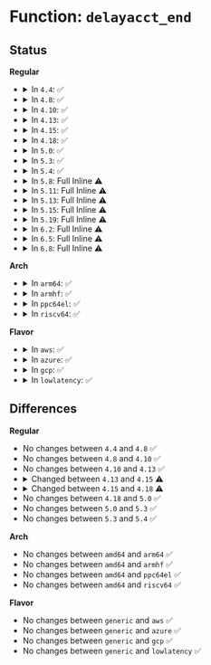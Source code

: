 # Function: <code>delayacct_end</code>

## Status
<b>Regular</b>
<ul>
<li>
<details>
<summary>In <code>4.4</code>: ✅</summary>

```c
void delayacct_end(u64 *start, u64 *total, u32 *count);
```

**Collision:** Unique Static

**Inline:** No

**Transformation:** False

**Instances:**

```
In kernel/delayacct.c (ffffffff8113ddf0)
Location: kernel/delayacct.c:52
Inline: False
Direct callers:
  - kernel/delayacct.c:__delayacct_blkio_end
  - kernel/delayacct.c:__delayacct_blkio_end
  - kernel/delayacct.c:__delayacct_freepages_end
```
**Symbols:**

```
ffffffff8113ddf0-ffffffff8113de4f: delayacct_end (STB_LOCAL)
```
</details>
</li>
<li>
<details>
<summary>In <code>4.8</code>: ✅</summary>

```c
void delayacct_end(u64 *start, u64 *total, u32 *count);
```

**Collision:** Unique Static

**Inline:** No

**Transformation:** False

**Instances:**

```
In kernel/delayacct.c (ffffffff81146400)
Location: kernel/delayacct.c:52
Inline: False
Direct callers:
  - kernel/delayacct.c:__delayacct_freepages_end
  - kernel/delayacct.c:__delayacct_blkio_end
  - kernel/delayacct.c:__delayacct_blkio_end
```
**Symbols:**

```
ffffffff81146400-ffffffff8114645f: delayacct_end (STB_LOCAL)
```
</details>
</li>
<li>
<details>
<summary>In <code>4.10</code>: ✅</summary>

```c
void delayacct_end(u64 *start, u64 *total, u32 *count);
```

**Collision:** Unique Static

**Inline:** No

**Transformation:** False

**Instances:**

```
In kernel/delayacct.c (ffffffff81150240)
Location: kernel/delayacct.c:52
Inline: False
Direct callers:
  - kernel/delayacct.c:__delayacct_freepages_end
  - kernel/delayacct.c:__delayacct_blkio_end
  - kernel/delayacct.c:__delayacct_blkio_end
```
**Symbols:**

```
ffffffff81150240-ffffffff8115029f: delayacct_end (STB_LOCAL)
```
</details>
</li>
<li>
<details>
<summary>In <code>4.13</code>: ✅</summary>

```c
void delayacct_end(u64 *start, u64 *total, u32 *count);
```

**Collision:** Unique Static

**Inline:** No

**Transformation:** False

**Instances:**

```
In kernel/delayacct.c (ffffffff81152860)
Location: kernel/delayacct.c:54
Inline: False
Direct callers:
  - kernel/delayacct.c:__delayacct_freepages_end
  - kernel/delayacct.c:__delayacct_blkio_end
  - kernel/delayacct.c:__delayacct_blkio_end
```
**Symbols:**

```
ffffffff81152860-ffffffff811528bf: delayacct_end (STB_LOCAL)
```
</details>
</li>
<li>
<details>
<summary>In <code>4.15</code>: ✅</summary>

```c
void delayacct_end(spinlock_t *lock, u64 *start, u64 *total, u32 *count);
```

**Collision:** Unique Static

**Inline:** No

**Transformation:** False

**Instances:**

```
In kernel/delayacct.c (ffffffff8115f0a0)
Location: kernel/delayacct.c:54
Inline: False
Direct callers:
  - kernel/delayacct.c:__delayacct_freepages_end
  - kernel/delayacct.c:__delayacct_blkio_end
  - kernel/delayacct.c:__delayacct_blkio_end
```
**Symbols:**

```
ffffffff8115f0a0-ffffffff8115f0f0: delayacct_end (STB_LOCAL)
```
</details>
</li>
<li>
<details>
<summary>In <code>4.18</code>: ✅</summary>

```c
void delayacct_end(raw_spinlock_t *lock, u64 *start, u64 *total, u32 *count);
```

**Collision:** Unique Static

**Inline:** No

**Transformation:** False

**Instances:**

```
In kernel/delayacct.c (ffffffff8116e050)
Location: kernel/delayacct.c:54
Inline: False
Direct callers:
  - kernel/delayacct.c:__delayacct_freepages_end
  - kernel/delayacct.c:__delayacct_blkio_end
  - kernel/delayacct.c:__delayacct_blkio_end
```
**Symbols:**

```
ffffffff8116e050-ffffffff8116e0a0: delayacct_end (STB_LOCAL)
```
</details>
</li>
<li>
<details>
<summary>In <code>5.0</code>: ✅</summary>

```c
void delayacct_end(raw_spinlock_t *lock, u64 *start, u64 *total, u32 *count);
```

**Collision:** Unique Static

**Inline:** No

**Transformation:** False

**Instances:**

```
In kernel/delayacct.c (ffffffff8117ba90)
Location: kernel/delayacct.c:54
Inline: False
Direct callers:
  - kernel/delayacct.c:__delayacct_thrashing_end
  - kernel/delayacct.c:__delayacct_freepages_end
  - kernel/delayacct.c:__delayacct_blkio_end
  - kernel/delayacct.c:__delayacct_blkio_end
```
**Symbols:**

```
ffffffff8117ba90-ffffffff8117bae0: delayacct_end (STB_LOCAL)
```
</details>
</li>
<li>
<details>
<summary>In <code>5.3</code>: ✅</summary>

```c
void delayacct_end(raw_spinlock_t *lock, u64 *start, u64 *total, u32 *count);
```

**Collision:** Unique Static

**Inline:** No

**Transformation:** False

**Instances:**

```
In kernel/delayacct.c (ffffffff811888b0)
Location: kernel/delayacct.c:45
Inline: False
Direct callers:
  - kernel/delayacct.c:__delayacct_thrashing_end
  - kernel/delayacct.c:__delayacct_freepages_end
  - kernel/delayacct.c:__delayacct_blkio_end
  - kernel/delayacct.c:__delayacct_blkio_end
```
**Symbols:**

```
ffffffff811888b0-ffffffff81188900: delayacct_end (STB_LOCAL)
```
</details>
</li>
<li>
<details>
<summary>In <code>5.4</code>: ✅</summary>

```c
void delayacct_end(raw_spinlock_t *lock, u64 *start, u64 *total, u32 *count);
```

**Collision:** Unique Static

**Inline:** No

**Transformation:** False

**Instances:**

```
In kernel/delayacct.c (ffffffff811947f0)
Location: kernel/delayacct.c:45
Inline: False
Direct callers:
  - kernel/delayacct.c:__delayacct_thrashing_end
  - kernel/delayacct.c:__delayacct_freepages_end
  - kernel/delayacct.c:__delayacct_blkio_end
  - kernel/delayacct.c:__delayacct_blkio_end
```
**Symbols:**

```
ffffffff811947f0-ffffffff81194840: delayacct_end (STB_LOCAL)
```
</details>
</li>
<li>
<details>
<summary>In <code>5.8</code>: Full Inline ⚠️</summary>

**Collision:** Unique Static

**Inline:** Full

**Transformation:** False

**Instances:**

```
In kernel/delayacct.c (ffffffff811a9c5c)
Location: kernel/delayacct.c:45
Inline: True
Inline callers:
  - kernel/delayacct.c:__delayacct_thrashing_end
  - kernel/delayacct.c:__delayacct_freepages_end
  - kernel/delayacct.c:__delayacct_blkio_end
```
</details>
</li>
<li>
<details>
<summary>In <code>5.11</code>: Full Inline ⚠️</summary>

**Collision:** Unique Static

**Inline:** Full

**Transformation:** False

**Instances:**

```
In kernel/delayacct.c (ffffffff811a727c)
Location: kernel/delayacct.c:45
Inline: True
Inline callers:
  - kernel/delayacct.c:__delayacct_thrashing_end
  - kernel/delayacct.c:__delayacct_freepages_end
  - kernel/delayacct.c:__delayacct_blkio_end
```
</details>
</li>
<li>
<details>
<summary>In <code>5.13</code>: Full Inline ⚠️</summary>

**Collision:** Unique Static

**Inline:** Full

**Transformation:** False

**Instances:**

```
In kernel/delayacct.c (ffffffff811a7dbc)
Location: kernel/delayacct.c:45
Inline: True
Inline callers:
  - kernel/delayacct.c:__delayacct_thrashing_end
  - kernel/delayacct.c:__delayacct_freepages_end
  - kernel/delayacct.c:__delayacct_blkio_end
```
</details>
</li>
<li>
<details>
<summary>In <code>5.15</code>: Full Inline ⚠️</summary>

**Collision:** Unique Static

**Inline:** Full

**Transformation:** False

**Instances:**

```
In kernel/delayacct.c (ffffffff811d18ec)
Location: kernel/delayacct.c:79
Inline: True
Inline callers:
  - kernel/delayacct.c:__delayacct_thrashing_end
  - kernel/delayacct.c:__delayacct_freepages_end
  - kernel/delayacct.c:__delayacct_blkio_end
```
</details>
</li>
<li>
<details>
<summary>In <code>5.19</code>: Full Inline ⚠️</summary>

**Collision:** Unique Static

**Inline:** Full

**Transformation:** False

**Instances:**

```
In kernel/delayacct.c (ffffffff8120611c)
Location: kernel/delayacct.c:99
Inline: True
Inline callers:
  - kernel/delayacct.c:__delayacct_wpcopy_end
  - kernel/delayacct.c:__delayacct_compact_end
  - kernel/delayacct.c:__delayacct_swapin_end
  - kernel/delayacct.c:__delayacct_thrashing_end
  - kernel/delayacct.c:__delayacct_freepages_end
  - kernel/delayacct.c:__delayacct_blkio_end
```
</details>
</li>
<li>
<details>
<summary>In <code>6.2</code>: Full Inline ⚠️</summary>

**Collision:** Unique Static

**Inline:** Full

**Transformation:** False

**Instances:**

```
In kernel/delayacct.c (ffffffff8124e3ec)
Location: kernel/delayacct.c:99
Inline: True
Inline callers:
  - kernel/delayacct.c:__delayacct_wpcopy_end
  - kernel/delayacct.c:__delayacct_compact_end
  - kernel/delayacct.c:__delayacct_swapin_end
  - kernel/delayacct.c:__delayacct_thrashing_end
  - kernel/delayacct.c:__delayacct_freepages_end
  - kernel/delayacct.c:__delayacct_blkio_end
```
</details>
</li>
<li>
<details>
<summary>In <code>6.5</code>: Full Inline ⚠️</summary>

**Collision:** Unique Static

**Inline:** Full

**Transformation:** False

**Instances:**

```
In kernel/delayacct.c (ffffffff8126572c)
Location: kernel/delayacct.c:99
Inline: True
Inline callers:
  - kernel/delayacct.c:__delayacct_wpcopy_end
  - kernel/delayacct.c:__delayacct_compact_end
  - kernel/delayacct.c:__delayacct_swapin_end
  - kernel/delayacct.c:__delayacct_thrashing_end
  - kernel/delayacct.c:__delayacct_freepages_end
  - kernel/delayacct.c:__delayacct_blkio_end
```
</details>
</li>
<li>
<details>
<summary>In <code>6.8</code>: Full Inline ⚠️</summary>

**Collision:** Unique Static

**Inline:** Full

**Transformation:** False

**Instances:**

```
In kernel/delayacct.c (ffffffff8127f5ac)
Location: kernel/delayacct.c:99
Inline: True
Inline callers:
  - kernel/delayacct.c:__delayacct_wpcopy_end
  - kernel/delayacct.c:__delayacct_compact_end
  - kernel/delayacct.c:__delayacct_swapin_end
  - kernel/delayacct.c:__delayacct_thrashing_end
  - kernel/delayacct.c:__delayacct_freepages_end
  - kernel/delayacct.c:__delayacct_blkio_end
```
</details>
</li>
</ul>
<b>Arch</b>
<ul>
<li>
<details>
<summary>In <code>arm64</code>: ✅</summary>

```c
void delayacct_end(raw_spinlock_t *lock, u64 *start, u64 *total, u32 *count);
```

**Collision:** Unique Static

**Inline:** No

**Transformation:** False

**Instances:**

```
In kernel/delayacct.c (ffff80001020c818)
Location: kernel/delayacct.c:45
Inline: False
Direct callers:
  - kernel/delayacct.c:__delayacct_thrashing_end
  - kernel/delayacct.c:__delayacct_freepages_end
  - kernel/delayacct.c:__delayacct_blkio_end
  - kernel/delayacct.c:__delayacct_blkio_end
```
**Symbols:**

```
ffff80001020c818-ffff80001020c900: delayacct_end (STB_LOCAL)
```
</details>
</li>
<li>
<details>
<summary>In <code>armhf</code>: ✅</summary>

```c
void delayacct_end(raw_spinlock_t *lock, u64 *start, u64 *total, u32 *count);
```

**Collision:** Unique Static

**Inline:** No

**Transformation:** False

**Instances:**

```
In kernel/delayacct.c (c044b210)
Location: kernel/delayacct.c:45
Inline: False
Direct callers:
  - kernel/delayacct.c:__delayacct_thrashing_end
  - kernel/delayacct.c:__delayacct_freepages_end
  - kernel/delayacct.c:__delayacct_blkio_end
```
**Symbols:**

```
c044b210-c044b290: delayacct_end (STB_LOCAL)
```
</details>
</li>
<li>
<details>
<summary>In <code>ppc64el</code>: ✅</summary>

```c
void delayacct_end(raw_spinlock_t *lock, u64 *start, u64 *total, u32 *count);
```

**Collision:** Unique Static

**Inline:** No

**Transformation:** False

**Instances:**

```
In kernel/delayacct.c (c00000000028a480)
Location: kernel/delayacct.c:45
Inline: False
Direct callers:
  - kernel/delayacct.c:__delayacct_thrashing_end
  - kernel/delayacct.c:__delayacct_freepages_end
  - kernel/delayacct.c:__delayacct_blkio_end
  - kernel/delayacct.c:__delayacct_blkio_end
```
**Symbols:**

```
c00000000028a480-c00000000028a524: delayacct_end (STB_LOCAL)
```
</details>
</li>
<li>
<details>
<summary>In <code>riscv64</code>: ✅</summary>

```c
void delayacct_end(raw_spinlock_t *lock, u64 *start, u64 *total, u32 *count);
```

**Collision:** Unique Static

**Inline:** No

**Transformation:** False

**Instances:**

```
In kernel/delayacct.c (ffffffe00016dbb2)
Location: kernel/delayacct.c:45
Inline: False
Direct callers:
  - kernel/delayacct.c:__delayacct_thrashing_end
  - kernel/delayacct.c:__delayacct_freepages_end
  - kernel/delayacct.c:__delayacct_blkio_end
  - kernel/delayacct.c:__delayacct_blkio_end
```
**Symbols:**

```
ffffffe00016dbb2-ffffffe00016dc20: delayacct_end (STB_LOCAL)
```
</details>
</li>
</ul>
<b>Flavor</b>
<ul>
<li>
<details>
<summary>In <code>aws</code>: ✅</summary>

```c
void delayacct_end(raw_spinlock_t *lock, u64 *start, u64 *total, u32 *count);
```

**Collision:** Unique Static

**Inline:** No

**Transformation:** False

**Instances:**

```
In kernel/delayacct.c (ffffffff8118ce10)
Location: kernel/delayacct.c:45
Inline: False
Direct callers:
  - kernel/delayacct.c:__delayacct_thrashing_end
  - kernel/delayacct.c:__delayacct_freepages_end
  - kernel/delayacct.c:__delayacct_blkio_end
  - kernel/delayacct.c:__delayacct_blkio_end
```
**Symbols:**

```
ffffffff8118ce10-ffffffff8118ce60: delayacct_end (STB_LOCAL)
```
</details>
</li>
<li>
<details>
<summary>In <code>azure</code>: ✅</summary>

```c
void delayacct_end(raw_spinlock_t *lock, u64 *start, u64 *total, u32 *count);
```

**Collision:** Unique Static

**Inline:** No

**Transformation:** False

**Instances:**

```
In kernel/delayacct.c (ffffffff8117fef0)
Location: kernel/delayacct.c:45
Inline: False
Direct callers:
  - kernel/delayacct.c:__delayacct_thrashing_end
  - kernel/delayacct.c:__delayacct_freepages_end
  - kernel/delayacct.c:__delayacct_blkio_end
  - kernel/delayacct.c:__delayacct_blkio_end
```
**Symbols:**

```
ffffffff8117fef0-ffffffff8117ff40: delayacct_end (STB_LOCAL)
```
</details>
</li>
<li>
<details>
<summary>In <code>gcp</code>: ✅</summary>

```c
void delayacct_end(raw_spinlock_t *lock, u64 *start, u64 *total, u32 *count);
```

**Collision:** Unique Static

**Inline:** No

**Transformation:** False

**Instances:**

```
In kernel/delayacct.c (ffffffff8118abe0)
Location: kernel/delayacct.c:45
Inline: False
Direct callers:
  - kernel/delayacct.c:__delayacct_thrashing_end
  - kernel/delayacct.c:__delayacct_freepages_end
  - kernel/delayacct.c:__delayacct_blkio_end
  - kernel/delayacct.c:__delayacct_blkio_end
```
**Symbols:**

```
ffffffff8118abe0-ffffffff8118ac30: delayacct_end (STB_LOCAL)
```
</details>
</li>
<li>
<details>
<summary>In <code>lowlatency</code>: ✅</summary>

```c
void delayacct_end(raw_spinlock_t *lock, u64 *start, u64 *total, u32 *count);
```

**Collision:** Unique Static

**Inline:** No

**Transformation:** False

**Instances:**

```
In kernel/delayacct.c (ffffffff81198550)
Location: kernel/delayacct.c:45
Inline: False
Direct callers:
  - kernel/delayacct.c:__delayacct_thrashing_end
  - kernel/delayacct.c:__delayacct_freepages_end
  - kernel/delayacct.c:__delayacct_blkio_end
  - kernel/delayacct.c:__delayacct_blkio_end
```
**Symbols:**

```
ffffffff81198550-ffffffff811985a0: delayacct_end (STB_LOCAL)
```
</details>
</li>
</ul>

## Differences
<b>Regular</b>
<ul>
<li>
No changes between <code>4.4</code> and <code>4.8</code> ✅
</li>
<li>
No changes between <code>4.8</code> and <code>4.10</code> ✅
</li>
<li>
No changes between <code>4.10</code> and <code>4.13</code> ✅
</li>
<li>
<details>
<summary>Changed between <code>4.13</code> and <code>4.15</code> ⚠️</summary>
<ul>
<li>
<b>Param added. </b>
<code>spinlock_t *lock</code>
</li>
<li>
<b>Param reordered. </b>
<code>start, total, count</code> ➡️ <code>lock, start, total, count</code>
</li>
</ul>
</details>
</li>
<li>
<details>
<summary>Changed between <code>4.15</code> and <code>4.18</code> ⚠️</summary>
<ul>
<li>
<b>Param type changed. </b>
<code>spinlock_t *lock</code> ➡️ <code>raw_spinlock_t *lock</code>
</li>
</ul>
</details>
</li>
<li>
No changes between <code>4.18</code> and <code>5.0</code> ✅
</li>
<li>
No changes between <code>5.0</code> and <code>5.3</code> ✅
</li>
<li>
No changes between <code>5.3</code> and <code>5.4</code> ✅
</li>
</ul>
<b>Arch</b>
<ul>
<li>
No changes between <code>amd64</code> and <code>arm64</code> ✅
</li>
<li>
No changes between <code>amd64</code> and <code>armhf</code> ✅
</li>
<li>
No changes between <code>amd64</code> and <code>ppc64el</code> ✅
</li>
<li>
No changes between <code>amd64</code> and <code>riscv64</code> ✅
</li>
</ul>
<b>Flavor</b>
<ul>
<li>
No changes between <code>generic</code> and <code>aws</code> ✅
</li>
<li>
No changes between <code>generic</code> and <code>azure</code> ✅
</li>
<li>
No changes between <code>generic</code> and <code>gcp</code> ✅
</li>
<li>
No changes between <code>generic</code> and <code>lowlatency</code> ✅
</li>
</ul>

